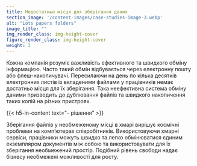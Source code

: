 ```yaml
---
title: Недостатньо місця для зберігання даних
section_image: '/content-images/case-studies-image-3.webp'
alt: "Lots papers folders"
image_title: ""
img_render_class: img-height-cover
figure_render_class: img-height-cover
weight: 3
---
```


Кожна компанія розуміє важливість ефективного та швидкого обміну інформацією. Часто такий обмін відбувається через
електронну пошту або флеш-накопичувачі. Пересилаючи на день по кілька десятків електронних листів із вкладеними файлами
у працівників немає достатньо місця для їх зберігання. Така неефективна система обміну даними призводить до дублювання
файлів та швидкого накопичення таких копій на різних пристроях.

{{< h5-in-content text="- рішення" >}}

Зберігання файлів у необмеженому місці в хмарі вирішує космічні проблеми на комп’ютерах співробітників. Використовуючи
хмарні сервіси, працівники можуть швидко та легко обмінюватися єдиним екземпляром документів між собою та
використовувати для їх зберігання необмежений простір. Подібний рівень свободи надає бізнесу необмежені можливості
для росту.
